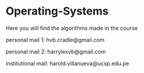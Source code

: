 # Operating-Systems
Here you will find the algorithms made in the course
<p>personal mail 1: hvb.cradle@gmail.com</p>
<p>personal mail 2: harrylexvb@gmail.com</p>
<p>institutional mail: harold.villanueva@ucsp.edu.pe</p>
